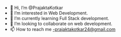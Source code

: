 - 👋 Hi, I’m @PrajaktaKotkar
- 👀 I’m interested in Web Development.
- 🌱 I’m currently learning Full Stack development.
- 💞️ I’m looking to collaborate on web development.
- 📫 How to reach me -prajaktakotkar24@gmail.com

<!---
PrajaktaKotkar/PrajaktaKotkar is a ✨ special ✨ repository because its `README.md` (this file) appears on your GitHub profile.
You can click the Preview link to take a look at your changes.
--->
